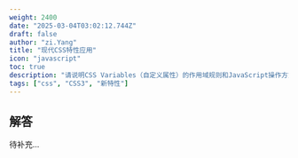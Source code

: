 ```yaml
---
weight: 2400
date: "2025-03-04T03:02:12.744Z"
draft: false
author: "zi.Yang"
title: "现代CSS特性应用"
icon: "javascript"
toc: true
description: "请说明CSS Variables（自定义属性）的作用域规则和JavaScript操作方式，演示:is()、:where()等新选择器的使用场景，并解释subgrid布局对复杂表格的实现优化。"
tags: ["css", "CSS3", "新特性"]
---
```


## 解答

待补充...
